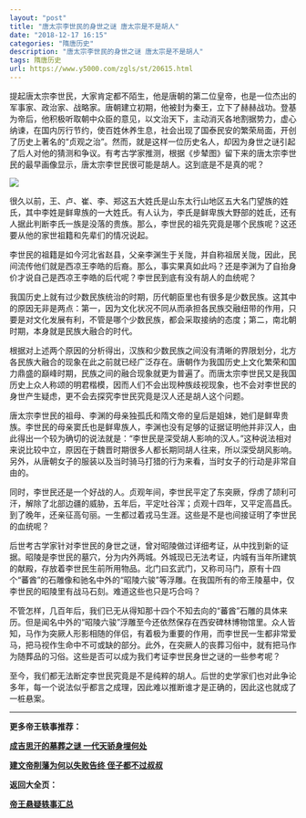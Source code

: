 ```yaml
---
layout: "post"
title: "唐太宗李世民的身世之谜 唐太宗是不是胡人"
date: "2018-12-17 16:15"
categories: "隋唐历史"
description: "唐太宗李世民的身世之谜 唐太宗是不是胡人"
tags: 隋唐历史
url: https://www.y5000.com/zgls/st/20615.html
---
```






提起唐太宗李世民，大家肯定都不陌生，他是唐朝的第二位皇帝，也是一位杰出的军事家、政治家、战略家。唐朝建立初期，他被封为秦王，立下了赫赫战功。登基为帝后，他积极听取朝中众臣的意见，以文治天下，主动消灭各地割据势力，虚心纳谏，在国内厉行节约，使百姓休养生息，社会出现了国泰民安的繁荣局面，开创了历史上著名的“贞观之治”。然而，就是这样一位历史名人，却因为身世之谜引起了后人对他的猜测和争议。有考古学家推测，根据《步辇图》留下来的唐太宗李世民的最早画像显示，唐太宗李世民很可能是胡人。这到底是不是真的呢？

![](https://img.y5000.com/uploads/allimg/170502/11-1F502144943H8.jpg)

很久以前，王、卢、崔、李、郑这五大姓氏是山东太行山地区五大名门望族的姓氏，其中李姓是鲜卑族的一大姓氏。有人认为，李氏是鲜卑族大野部的姓氐，还有人据此判断李氏一族是没落的贵族。那么，李世民的祖先究竟是哪个民族呢？这还要从他的家世祖籍和先辈们的情况说起。

李世民的祖籍是如今河北省赵县，父亲李渊生于关陇，并自称祖居关陇，因此，民间流传他们就是西凉王李皓的后裔。那么，事实果真如此吗？还是李渊为了自抬身价才说自己是西凉王李皓的后代呢？李世民到底有没有胡人的血统呢？

我国历史上就有过少数民族统治的时期，历代朝臣里也有很多是少数民族。这其中的原因无非是两点：第一，因为文化状况不同从而承担各民族交融纽带的作用，只要是对文化发展有利，不管是哪个少数民族，都会采取接纳的态度；第二，南北朝时期，本身就是民族大融合的时代。

根据对上述两个原因的分析得出，汉族和少数民族之间没有清晰的界限划分，北方各民族大融合的现象在此之前就已经广泛存在。唐朝作为我国历史上文化繁荣和国力鼎盛的巔峰时期，民族之间的融合现象就更为普遍了。而唐太宗李世民又是我国历史上众人称颂的明君楷模，因而人们不会出现种族歧视现象，也不会对李世民的身世产生疑虑，更不会去探究李世民究竟是汉人还是胡人这个问题。

唐太宗李世民的祖母、李渊的母亲独孤氏和隋文帝的皇后是姐妹，她们是鲜卑贵族。李世民的母亲窦氏也是鲜卑族人，李渊也没有足够的证据证明他并非汉人，由此得出一个较为确切的说法就是：“李世民是深受胡人影响的汉人。”这种说法相对来说比较中立，原因在于魏晋时期很多人都长期同胡人往来，所以深受胡风影响。另外，从唐朝女子的服装以及当时骑马打猎的行为来看，当时女子的行动是非常自由的。

同时，李世民还是一个好战的人。贞观年间，李世民平定了东突厥，俘虏了颉利可汗，解除了北部边疆的威胁，五年后，平定吐谷浑；贞观十四年，又平定高昌氏。到了晚年，还亲征高句丽。一生都过着戎马生涯。这些是不是也间接证明了李世民的血统呢？

后世考古学家针对李世民的身世之谜，曾对昭陵做过详细考证，从中找到新的证据。昭陵是李世民的墓穴，分为内外两城。外城现已无法考证，内城有当年所建筑的献殿，存放着李世民生前所用物品。北门曰玄武门，又称司马门，原有十四个“蕃酋”的石雕像和驰名中外的“昭陵六骏”等浮雕。在我国所有的帝王陵墓中，仅李世民的昭陵里有战马石刻。难道这些也只是巧合吗？

不管怎样，几百年后，我们已无从得知那十四个不知去向的“蕃酋”石雕的具体来历。但是闻名中外的“昭陵六骏”浮雕至今还依然保存在西安碑林博物馆里。众人皆知，马作为突厥人形影相随的伴侣，有着极为重要的作用，而李世民一生都非常爱马，把马视作生命中不可或缺的部分。此外，在突厥人的丧葬习俗中，就有把马作为随葬品的习俗。这些是否可以成为我们考证李世民身世之谜的一些参考呢？

至今，我们都无法断定李世民究竟是不是纯粹的胡人。后世的史学家们也对此争论多年，每一个说法似乎都言之成理，因此难以推断谁才是正确的，因此这也就成了一桩悬案。

* * *

**更多帝王轶事推荐：**

**[成吉思汗的墓葬之谜 一代天骄身埋何处](https://www.y5000.com/zgls/sy/20624.html)**

**[建文帝削藩为何以失败告终 侄子都不过叔叔](https://www.y5000.com/zgls/mq/20625.html)**

**返回大全页：**

**[帝王悬疑轶事汇总](https://www.y5000.com/zgls/20642.html)**
